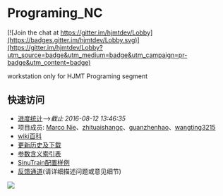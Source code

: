 # Programing_NC

[![Join the chat at https://gitter.im/hjmtdev/Lobby](https://badges.gitter.im/hjmtdev/Lobby.svg)](https://gitter.im/hjmtdev/Lobby?utm_source=badge&utm_medium=badge&utm_campaign=pr-badge&utm_content=badge)

workstation only for HJMT Programing segment
## 快速访问
* [进度统计](https://nie11kun.github.io/Programing_NC/)-->*截止 2016-08-12 13:46:35*
* 项目成员: [Marco Nie](https://github.com/nie11kun)、[zhituaishangc](https://github.com/zhituaishangc)、[guanzhenhao](https://github.com/guanzhenhao)、[wangting3215](https://github.com/wangting3215)
* [wiki百科](https://github.com/nie11kun/Programing_NC/wiki)
* [更新历史及下载](https://github.com/nie11kun/Programing_NC/releases)
* [参数含义索引表](https://github.com/nie11kun/Programing_NC/blob/master/Parameter_Index.md)
* [SinuTrain配置样例](https://github.com/nie11kun/Programing_NC/wiki/SinuTrain导出文件样例)
* [反馈通道](https://github.com/nie11kun/Programing_NC/issues)(请详细描述问题或意见细节)


![](https://i.imgur.com/Yc8JG.gif)
